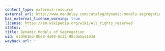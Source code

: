```yaml
---
content_type: external-resource
external_url: http://www.mendeley.com/catalog/dynamic-models-segregation/
has_external_license_warning: true
license: https://en.wikipedia.org/wiki/All_rights_reserved
status: ''
title: Dynamic Models of Segregation
uid: d2d461bd-0be8-4a09-8c22-98cde5a11034
wayback_url: ''
---
```

